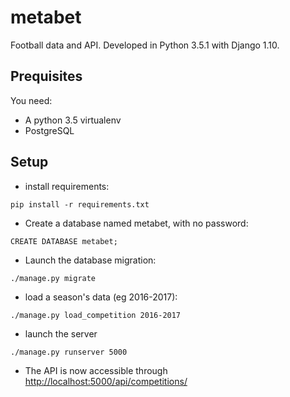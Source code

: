 # metabet

Football data and API. Developed in Python 3.5.1 with Django 1.10.

## Prequisites

You need:
- A python 3.5 virtualenv
- PostgreSQL

## Setup

- install requirements:
````
pip install -r requirements.txt
````
- Create a database named metabet, with no password:
````
CREATE DATABASE metabet;
````
- Launch the database migration:
````
./manage.py migrate
````
- load a season's data (eg 2016-2017):
````
./manage.py load_competition 2016-2017
````
- launch the server
````
./manage.py runserver 5000
````
- The API is now accessible through [http://localhost:5000/api/competitions/](http://localhost:5000/api/competitions/)
